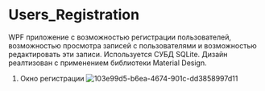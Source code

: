 # Users_Registration
WPF приложение с возможностью регистрации пользователей, возможностью просмотра записей с пользователями и возможностью редактировать эти записи.
Используется СУБД SQLite.
Дизайн реалтизован с применением библиотеки Material Design.

1. Окно регистрации
![103e99d5-b6ea-4674-901c-dd3858997d11](https://user-images.githubusercontent.com/90375098/172300115-e5d65624-afde-415a-a1c2-310255b4e458.png)

